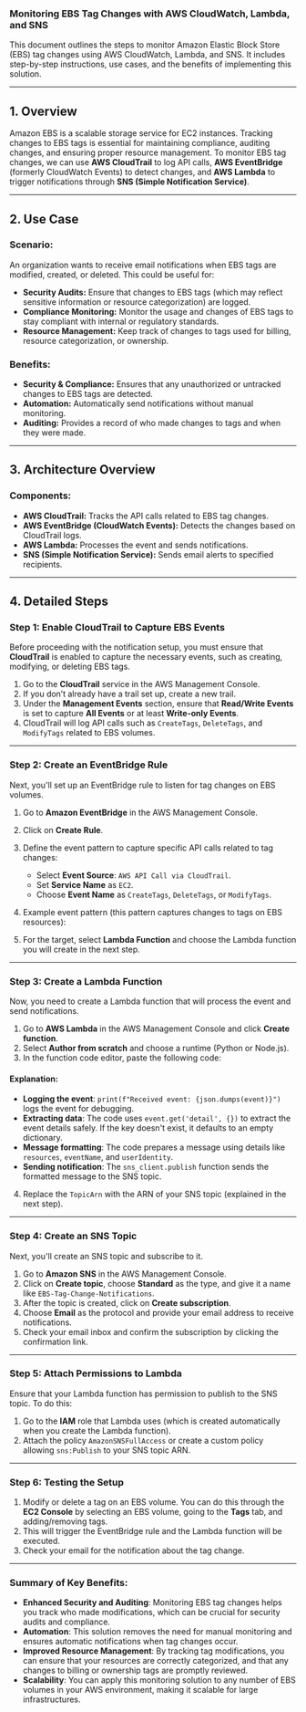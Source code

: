 ### **Monitoring EBS Tag Changes with AWS CloudWatch, Lambda, and SNS**

This document outlines the steps to monitor Amazon Elastic Block Store (EBS) tag changes using AWS CloudWatch, Lambda, and SNS. It includes step-by-step instructions, use cases, and the benefits of implementing this solution.

---

## **1. Overview**

Amazon EBS is a scalable storage service for EC2 instances. Tracking changes to EBS tags is essential for maintaining compliance, auditing changes, and ensuring proper resource management. To monitor EBS tag changes, we can use **AWS CloudTrail** to log API calls, **AWS EventBridge** (formerly CloudWatch Events) to detect changes, and **AWS Lambda** to trigger notifications through **SNS (Simple Notification Service)**.

---

## **2. Use Case**

### **Scenario:**
An organization wants to receive email notifications when EBS tags are modified, created, or deleted. This could be useful for:
- **Security Audits:** Ensure that changes to EBS tags (which may reflect sensitive information or resource categorization) are logged.
- **Compliance Monitoring:** Monitor the usage and changes of EBS tags to stay compliant with internal or regulatory standards.
- **Resource Management:** Keep track of changes to tags used for billing, resource categorization, or ownership.

### **Benefits:**
- **Security & Compliance:** Ensures that any unauthorized or untracked changes to EBS tags are detected.
- **Automation:** Automatically send notifications without manual monitoring.
- **Auditing:** Provides a record of who made changes to tags and when they were made.

---

## **3. Architecture Overview**

### **Components:**
- **AWS CloudTrail:** Tracks the API calls related to EBS tag changes.
- **AWS EventBridge (CloudWatch Events):** Detects the changes based on CloudTrail logs.
- **AWS Lambda:** Processes the event and sends notifications.
- **SNS (Simple Notification Service):** Sends email alerts to specified recipients.

---

## **4. Detailed Steps**

### **Step 1: Enable CloudTrail to Capture EBS Events**

Before proceeding with the notification setup, you must ensure that **CloudTrail** is enabled to capture the necessary events, such as creating, modifying, or deleting EBS tags.

1. Go to the **CloudTrail** service in the AWS Management Console.
2. If you don’t already have a trail set up, create a new trail.
3. Under the **Management Events** section, ensure that **Read/Write Events** is set to capture **All Events** or at least **Write-only Events**.
4. CloudTrail will log API calls such as `CreateTags`, `DeleteTags`, and `ModifyTags` related to EBS volumes.

---

### **Step 2: Create an EventBridge Rule**

Next, you'll set up an EventBridge rule to listen for tag changes on EBS volumes.

1. Go to **Amazon EventBridge** in the AWS Management Console.
2. Click on **Create Rule**.
3. Define the event pattern to capture specific API calls related to tag changes:
   - Select **Event Source**: `AWS API Call via CloudTrail`.
   - Set **Service Name** as `EC2`.
   - Choose **Event Name** as `CreateTags`, `DeleteTags`, or `ModifyTags`.
4. Example event pattern (this pattern captures changes to tags on EBS resources):

5. For the target, select **Lambda Function** and choose the Lambda function you will create in the next step.

---

### **Step 3: Create a Lambda Function**

Now, you need to create a Lambda function that will process the event and send notifications.

1. Go to **AWS Lambda** in the AWS Management Console and click **Create function**.
2. Select **Author from scratch** and choose a runtime (Python or Node.js).
3. In the function code editor, paste the following code:

#### **Explanation:**
- **Logging the event**: `print(f"Received event: {json.dumps(event)}")` logs the event for debugging.
- **Extracting data**: The code uses `event.get('detail', {})` to extract the event details safely. If the key doesn't exist, it defaults to an empty dictionary.
- **Message formatting**: The code prepares a message using details like `resources`, `eventName`, and `userIdentity`.
- **Sending notification**: The `sns_client.publish` function sends the formatted message to the SNS topic.

4. Replace the `TopicArn` with the ARN of your SNS topic (explained in the next step).

---

### **Step 4: Create an SNS Topic**

Next, you'll create an SNS topic and subscribe to it.

1. Go to **Amazon SNS** in the AWS Management Console.
2. Click on **Create topic**, choose **Standard** as the type, and give it a name like `EBS-Tag-Change-Notifications`.
3. After the topic is created, click on **Create subscription**.
4. Choose **Email** as the protocol and provide your email address to receive notifications.
5. Check your email inbox and confirm the subscription by clicking the confirmation link.

---

### **Step 5: Attach Permissions to Lambda**

Ensure that your Lambda function has permission to publish to the SNS topic. To do this:

1. Go to the **IAM** role that Lambda uses (which is created automatically when you create the Lambda function).
2. Attach the policy `AmazonSNSFullAccess` or create a custom policy allowing `sns:Publish` to your SNS topic ARN.

---

### **Step 6: Testing the Setup**

1. Modify or delete a tag on an EBS volume. You can do this through the **EC2 Console** by selecting an EBS volume, going to the **Tags** tab, and adding/removing tags.
2. This will trigger the EventBridge rule and the Lambda function will be executed.
3. Check your email for the notification about the tag change.

---

### **Summary of Key Benefits:**
- **Enhanced Security and Auditing**: Monitoring EBS tag changes helps you track who made modifications, which can be crucial for security audits and compliance.
- **Automation**: This solution removes the need for manual monitoring and ensures automatic notifications when tag changes occur.
- **Improved Resource Management**: By tracking tag modifications, you can ensure that your resources are correctly categorized, and that any changes to billing or ownership tags are promptly reviewed.
- **Scalability**: You can apply this monitoring solution to any number of EBS volumes in your AWS environment, making it scalable for large infrastructures.
